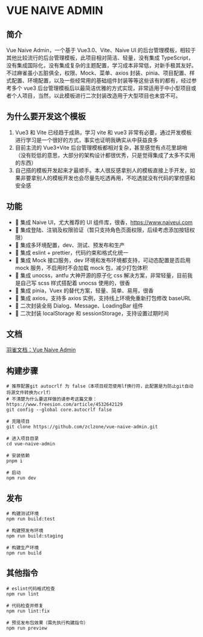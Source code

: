 # VUE NAIVE ADMIN

## 简介

Vue Naive Admin，一个基于 Vue3.0、Vite、Naive UI 的后台管理模板，相较于其他比较流行的后台管理模板，此项目相对简洁、轻量，没有集成 TypeScript，没有集成国际化，没有集成复杂的主题配置，学习成本非常低，对新手极其友好。不过麻雀虽小五脏俱全，权限、Mock、菜单、axios 封装、pinia、项目配置、样式配置、环境配置，以及一些经常用的基础组件封装等等这些该有的都有，经过参考多个 vue3 后台管理模板后以最简洁优雅的方式实现，非常适用于中小型项目或者个人项目，当然，以此模板进行二次封装改造用于大型项目也未尝不可。

## 为什么要开发这个模板

1. Vue3 和 Vite 已经趋于成熟，学习 vite 和 vue3 非常有必要，通过开发模板进行学习是一个很好的方式，事实也证明我确实从中获益良多
2. 目前主流的 Vue3+Vite 后台管理模板都相对复杂，甚至感觉有点花里胡哨（没有贬低的意思，大部分的架构设计都很优秀，只是觉得集成了太多不实用的东西）
3. 自己搭的模板开发起来才最顺手。本人很反感拿别人的模板直接上手开发，如果非要拿别人的模板开发也会尽量先吃透再用，不吃透就没有代码的掌控感和安全感

## 功能

- 🍒 集成 Naive UI，尤大推荐的 UI 组件库，很香，https://www.naiveui.com
- 🍑 集成登陆、注销及权限验证（暂只支持角色页面权限，后续考虑添加按钮权限）
- 🍐 集成多环境配置，dev、测试、预发布和生产
- 🍎 集成 eslint + prettier，代码约束和格式化统一
- 🍉 集成 Mock 接口服务，dev 环境和发布环境都支持，可动态配置是否启用 mock 服务，不启用时不会加载 mock 包，减少打包体积
- 🍇 集成 unocss，antfu 大神开源的原子化 css 解决方案，非常轻量，目前我是自己写 scss 样式搭配着 unocss 使用的，很香
- 🍍 集成 pinia，Vuex 的替代方案，轻量、简单、易用，很香
- 🍏 集成 axios，支持多 axios 实例，支持线上环境免重新打包修改 baseURL
- 🍌 二次封装全局 Dialog、Message、LoadingBar 组件
- 🍋 二次封装 localStorage 和 sessionStorage，支持设置过期时间

## 文档

[羽雀文档：Vue Naive Admin](https://www.yuque.com/qszone/vue-naive-admin)

## 构建步骤

```shell
# 推荐配置git autocrlf 为 false（本项目规范使用lf换行符，此配置是为防止git自动将源文件转换为crlf）
# 不清楚为什么要这样做的请参考这篇文章：https://www.freesion.com/article/4532642129
git config --global core.autocrlf false

# 克隆项目
git clone https://github.com/zclzone/vue-naive-admin.git

# 进入项目目录
cd vue-naive-admin

# 安装依赖
pnpm i

# 启动
npm run dev
```

## 发布

```shell
# 构建测试环境
npm run build:test

# 构建预发布环境
npm run build:staging

# 构建生产环境
npm run build
```

## 其他指令

```shell
# eslint代码格式检查
npm run lint

# 代码检查并修复
npm run lint:fix

# 预览发布包效果（需先执行构建指令）
npm run preview
```

